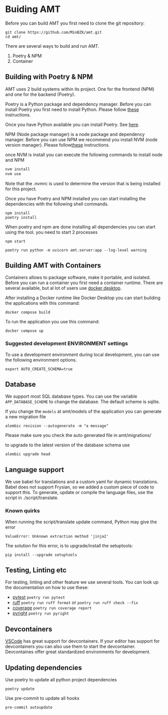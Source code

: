 # Buiding AMT

Before you can build AMT you first need to clone the git repository:

```
git clone https://github.com/MinBZK/amt.git
cd amt/
```

There are several ways to build and run AMT.

1. Poetry & NPM
2. Container

## Building with Poetry & NPM

AMT uses 2 build systems within its project. One for the frontend (NPM) and one for the backend (Poetry).

Poetry is a Python package and dependency manager. Before you can install Poetry you first need to install Python. Please follow [these](https://github.com/pyenv/pyenv?amt=readme-ov-file#installation) instructions.

Once you have Python available you can install Poetry. See [here](https://python-poetry.org/docs/#installation).

NPM (Node package manager) is a node package and dependency manager. Before you can use NPM we recommend you install NVM (node version manager). Please follow[these](https://github.com/nvm-sh/nvm?tab=readme-ov-file#installing-and-updating) instructions.

once NVM is install you can execute the following commands to install node and NPM

```bash
nvm install
nvm use
```

Note that the .nvmrc is used to determine the version that is being installed for this project.

Once you have Poetry and NPM installed you can start installing the dependencies with the following shell commands.

```shell
npm install
poetry install
```

When poetry and npm are done installing all dependencies you can start using the tool. you need to start 2 processes

```shell
npm start
```

```shell
poetry run python -m uvicorn amt.server:app --log-level warning
```

## Building AMT with Containers

Containers allows to package software, make it portable, and isolated. Before you can run a container you first need a container runtime. There are several available, but al lot of users use [docker desktop](https://www.docker.com/products/docker-desktop/).

After installing a Docker runtime like Docker Desktop you can start building the applications with this command:

```shell
docker compose build
```

To run the application you use this command:

```shell
docker compose up
```

### Suggested development ENVIRONMENT settings

To use a development environment during local development, you can use the following environment options.

```shell
export AUTO_CREATE_SCHEMA=true
```

## Database

We support most SQL database types. You can use the variable `APP_DATABASE_SCHEME` to change the database. The default scheme is sqlite.

If you change the `models` at amt/models of the application you can generate a new migration file

```shell
alembic revision --autogenerate -m "a message"
```

Please make sure you check the auto generated file in amt/migrations/

to upgrade to the latest version of the database schema use

```shell
alembic upgrade head
```

## Language support

We use babel for translations and a custom yaml for dynamic translations. Babel does not support Frysian, so we added a custom piece of code to support this. To generate, update or compile the language files, use the script in ./script/translate.

### Known quirks

When running the script/translate update command, Python may give the error

```
ValueError: Unknown extraction method 'jinja2'
```

The solution for this error, is to upgrade/install the setuptools:

```
pip install --upgrade setuptools
```

## Testing, Linting etc

For testing, linting and other feature we use several tools. You can look up the documentation on how to use these:

-   [pytest](https://docs.pytest.org/en/) `poetry run pytest`
-   [ruff](https://docs.astral.sh/ruff/) `poetry run ruff format` or `poetry run ruff check --fix`
-   [coverage](https://coverage.readthedocs.io/en/) `poetry run coverage report`
-   [pyright](https://microsoft.github.io/pyright/#/) `poetry run pyright`

## Devcontainers

[VSCode](https://code.visualstudio.com/) has great support for devcontainers. If your editor has support for devcontainers you can also use them to start the devcontainer. Devcontaines offer great standardized environments for development.

## Updating dependencies

Use poetry to update all python project dependencies

```shell
poetry update
```

Use pre-commit to update all hooks

```shell
pre-commit autoupdate
```
